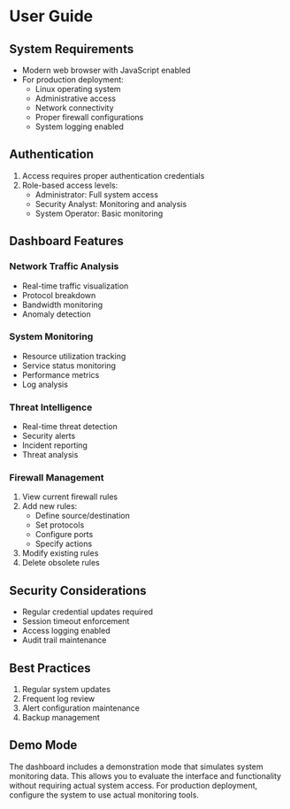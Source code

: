 # User Guide

## System Requirements
- Modern web browser with JavaScript enabled
- For production deployment:
  - Linux operating system
  - Administrative access
  - Network connectivity
  - Proper firewall configurations
  - System logging enabled

## Authentication
1. Access requires proper authentication credentials
2. Role-based access levels:
   - Administrator: Full system access
   - Security Analyst: Monitoring and analysis
   - System Operator: Basic monitoring

## Dashboard Features

### Network Traffic Analysis
- Real-time traffic visualization
- Protocol breakdown
- Bandwidth monitoring
- Anomaly detection

### System Monitoring
- Resource utilization tracking
- Service status monitoring
- Performance metrics
- Log analysis

### Threat Intelligence
- Real-time threat detection
- Security alerts
- Incident reporting
- Threat analysis

### Firewall Management
1. View current firewall rules
2. Add new rules:
   - Define source/destination
   - Set protocols
   - Configure ports
   - Specify actions
3. Modify existing rules
4. Delete obsolete rules

## Security Considerations
- Regular credential updates required
- Session timeout enforcement
- Access logging enabled
- Audit trail maintenance

## Best Practices
1. Regular system updates
2. Frequent log review
3. Alert configuration maintenance
4. Backup management

## Demo Mode
The dashboard includes a demonstration mode that simulates system monitoring
data. This allows you to evaluate the interface and functionality without
requiring actual system access. For production deployment, configure the
system to use actual monitoring tools.